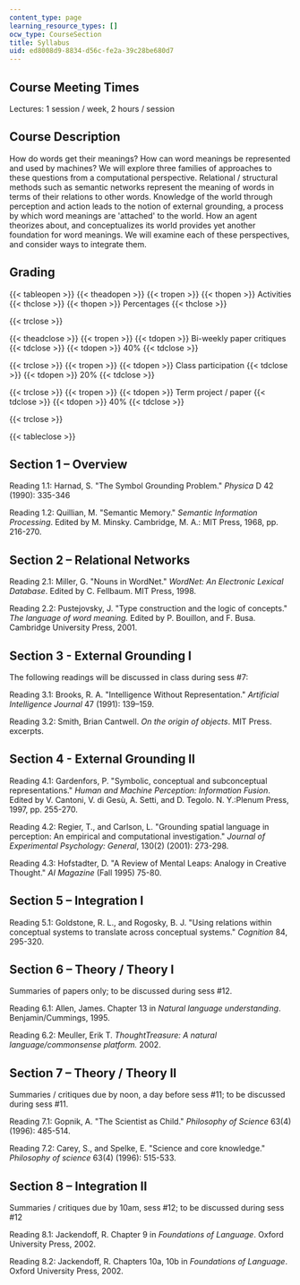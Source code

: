 ```yaml
---
content_type: page
learning_resource_types: []
ocw_type: CourseSection
title: Syllabus
uid: ed8008d9-8834-d56c-fe2a-39c28be680d7
---
```


Course Meeting Times
--------------------

Lectures: 1 session / week, 2 hours / session

Course Description
------------------

How do words get their meanings? How can word meanings be represented and used by machines? We will explore three families of approaches to these questions from a computational perspective. Relational / structural methods such as semantic networks represent the meaning of words in terms of their relations to other words. Knowledge of the world through perception and action leads to the notion of external grounding, a process by which word meanings are 'attached' to the world. How an agent theorizes about, and conceptualizes its world provides yet another foundation for word meanings. We will examine each of these perspectives, and consider ways to integrate them.

Grading
-------

{{< tableopen >}}
{{< theadopen >}}
{{< tropen >}}
{{< thopen >}}
Activities
{{< thclose >}}
{{< thopen >}}
Percentages
{{< thclose >}}

{{< trclose >}}

{{< theadclose >}}
{{< tropen >}}
{{< tdopen >}}
Bi-weekly paper critiques
{{< tdclose >}}
{{< tdopen >}}
40%
{{< tdclose >}}

{{< trclose >}}
{{< tropen >}}
{{< tdopen >}}
Class participation
{{< tdclose >}}
{{< tdopen >}}
20%
{{< tdclose >}}

{{< trclose >}}
{{< tropen >}}
{{< tdopen >}}
Term project / paper
{{< tdclose >}}
{{< tdopen >}}
40%
{{< tdclose >}}

{{< trclose >}}

{{< tableclose >}}

Section 1 – Overview
--------------------

Reading 1.1: Harnad, S. "The Symbol Grounding Problem." _Physica_ D 42 (1990): 335-346

Reading 1.2: Quillian, M. "Semantic Memory." _Semantic Information Processing_. Edited by M. Minsky. Cambridge, M. A.: MIT Press, 1968, pp. 216-270.

Section 2 – Relational Networks
-------------------------------

Reading 2.1: Miller, G. "Nouns in WordNet." _WordNet: An Electronic Lexical Database_. Edited by C. Fellbaum. MIT Press, 1998.

Reading 2.2: Pustejovsky, J. "Type construction and the logic of concepts." _The language of word meaning._ Edited by P. Bouillon, and F. Busa. Cambridge University Press, 2001.

Section 3 - External Grounding I
--------------------------------

The following readings will be discussed in class during sess #7:

Reading 3.1: Brooks, R. A. "Intelligence Without Representation." _Artificial Intelligence Journal_ 47 (1991): 139–159.

Reading 3.2: Smith, Brian Cantwell. _On the origin of objects_. MIT Press. excerpts.

Section 4 - External Grounding II
---------------------------------

Reading 4.1: Gardenfors, P. "Symbolic, conceptual and subconceptual representations." _Human and Machine Perception: Information Fusion_. Edited by V. Cantoni, V. di Gesù, A. Setti, and D. Tegolo. N. Y.:Plenum Press, 1997, pp. 255-270.

Reading 4.2: Regier, T., and Carlson, L. "Grounding spatial language in perception: An empirical and computational investigation." _Journal of Experimental Psychology: General_, 130(2) (2001): 273-298.

Reading 4.3: Hofstadter, D. "A Review of Mental Leaps: Analogy in Creative Thought." _AI Magazine_ (Fall 1995) 75-80.

Section 5 – Integration I
-------------------------

Reading 5.1: Goldstone, R. L., and Rogosky, B. J. "Using relations within conceptual systems to translate across conceptual systems." _Cognition_ 84, 295-320.

Section 6 – Theory / Theory I
-----------------------------

Summaries of papers only; to be discussed during sess #12.

Reading 6.1: Allen, James. Chapter 13 in _Natural language understanding_. Benjamin/Cummings, 1995.

Reading 6.2: Meuller, Erik T. _ThoughtTreasure: A natural language/commonsense platform._ 2002.

Section 7 – Theory / Theory II
------------------------------

Summaries / critiques due by noon, a day before sess #11; to be discussed during sess #11.

Reading 7.1: Gopnik, A. "The Scientist as Child." _Philosophy of Science_ 63(4) (1996): 485-514.

Reading 7.2: Carey, S., and Spelke, E. "Science and core knowledge." _Philosophy of science_ 63(4) (1996): 515-533.

Section 8 – Integration II
--------------------------

Summaries / critiques due by 10am, sess #12; to be discussed during sess #12

Reading 8.1: Jackendoff, R. Chapter 9 in _Foundations of Language_. Oxford University Press, 2002.

Reading 8.2: Jackendoff, R. Chapters 10a, 10b in _Foundations of Language_. Oxford University Press, 2002.